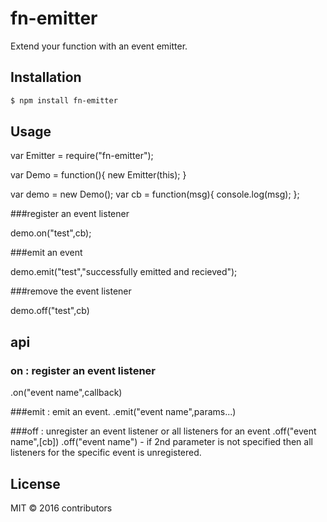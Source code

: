 
<h1>
  fn-emitter
</h1>


Extend your function with an event emitter.


## Installation &nbsp; 

```sh
$ npm install fn-emitter
```

## Usage

var Emitter = require("fn-emitter");

var Demo = function(){
	new Emitter(this);
}

var demo = new Demo();
var cb = function(msg){
	console.log(msg);
};

###register an event listener

demo.on("test",cb);

###emit an event

demo.emit("test","successfully emitted and recieved");

###remove the event listener

demo.off("test",cb)


## api

### on : register an event listener
.on("event name",callback)

###emit : emit an event.
.emit("event name",params...)

###off : unregister an event listener or all listeners for an event
.off("event name",[cb])
.off("event name") - if 2nd parameter is not specified then all listeners for the specific event is unregistered.

## License

MIT &copy; 2016 contributors

